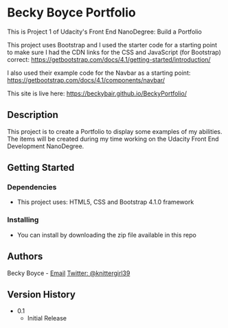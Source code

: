 # Becky Boyce Portfolio

This is Project 1 of Udacity's Front End NanoDegree: Build a Portfolio

This project uses Bootstrap and I used the starter code for a starting point to make sure I had the CDN links for the CSS and JavaScript (for Bootstrap) correct:  https://getbootstrap.com/docs/4.1/getting-started/introduction/

I also used their example code for the Navbar as a starting point:  https://getbootstrap.com/docs/4.1/components/navbar/

This site is live here:  https://beckybair.github.io/BeckyPortfolio/


## Description

This project is to create a Portfolio to display some examples of my abilities.  The items will be created during my time working on the Udacity Front End Development NanoDegree.

## Getting Started

### Dependencies

* This project uses:  HTML5, CSS and Bootstrap 4.1.0 framework

### Installing

* You can install by downloading the zip file available in this repo

## Authors

Becky Boyce - [Email](beckyhowen@gmail.com)
[Twitter: @knittergirl39](https://twitter.com/KnitterGirl39)

## Version History

* 0.1
    * Initial Release

